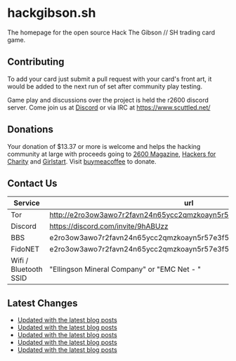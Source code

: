 # hackgibson.sh
The homepage for the open source Hack The Gibson // SH trading card game.


## Contributing

To add your card just submit a pull request with your card's front art, it would be added to the next run of set after community play testing.

Game play and discussions over the project is held the r2600 discord server. Come join us at [Discord](https://discord.com/invite/9hABUzz) or via IRC at https://www.scuttled.net/


## Donations

Your donation of $13.37 or more is welcome and helps the hacking community at large with proceeds going to [2600 Magazine](https://2600.com/), [Hackers for Charity](https://hackersforcharity.org) and [Girlstart](https://girlstart.org).  Visit [buymeacoffee](https://www.buymeacoffee.com/hackgibson.sh) to donate.


## Contact Us

Service | url
-|-
Tor | http://e2ro3ow3awo7r2favn24n65ycc2qmzkoayn5r57e3f56nvjwdcgg32ad.onion
Discord | https://discord.com/invite/9hABUzz
BBS | e2ro3ow3awo7r2favn24n65ycc2qmzkoayn5r57e3f56nvjwdcgg32ad.onion:23
FidoNET | e2ro3ow3awo7r2favn24n65ycc2qmzkoayn5r57e3f56nvjwdcgg32ad.onion:24554
Wifi / Bluetooth SSID | "Ellingson Mineral Company" or "EMC Net - <fidonet address>"

## Latest Changes
<!-- BLOG-POST-LIST:START -->
- [Updated with the latest blog posts](https://github.com/DFW2600/hackgibson.sh/commit/5068e9345ed40ab9174e5f17029f7ab93f9382fd)
- [Updated with the latest blog posts](https://github.com/DFW2600/hackgibson.sh/commit/f6904a1eedb4c97c22767b50e0d6a19b3c2898d8)
- [Updated with the latest blog posts](https://github.com/DFW2600/hackgibson.sh/commit/43cbb63b6a5a2ed75b76478973c447f939d24bfa)
- [Updated with the latest blog posts](https://github.com/DFW2600/hackgibson.sh/commit/c3dda1cc65379d45bc935412368b7a2241323c54)
- [Updated with the latest blog posts](https://github.com/DFW2600/hackgibson.sh/commit/ea4c31dc6804f7c08da5863ffbac33019d9408f0)
<!-- BLOG-POST-LIST:END -->

